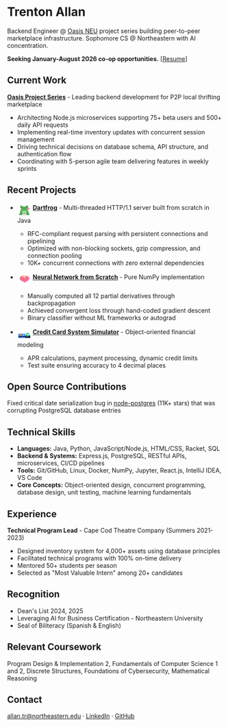 # Trenton Allan

Backend Engineer @ [Oasis NEU](https://github.com/oasis-neu) project series building peer-to-peer marketplace infrastructure. Sophomore CS @ Northeastern with AI concentration.

**Seeking January-August 2026 co-op opportunities.** [[Resume](Trenton-Allan-Resume.pdf)]

## Current Work

**[Oasis Project Series](https://github.com/oasis-neu)** - Leading backend development for P2P local thrifting marketplace
- Architecting Node.js microservices supporting 75+ beta users and 500+ daily API requests
- Implementing real-time inventory updates with concurrent session management
- Driving technical decisions on database schema, API structure, and authentication flow
- Coordinating with 5-person agile team delivering features in weekly sprints

## Recent Projects

- <img src="frog.svg" width="32" height="32" align="middle"/> **[Dartfrog](https://github.com/trentonallan/dartfrog)** - Multi-threaded HTTP/1.1 server built from scratch in Java
   
  - RFC-compliant request parsing with persistent connections and pipelining
  - Optimized with non-blocking sockets, gzip compression, and connection pooling
  - 10K+ concurrent connections with zero external dependencies

- <img src="brain.svg" width="32" height="32" align="middle"/> **[Neural Network from Scratch](https://github.com/trentonallan/neural-network-py)** - Pure NumPy implementation 
  - Manually computed all 12 partial derivatives through backpropagation
  - Achieved convergent loss through hand-coded gradient descent
  - Binary classifier without ML frameworks or autograd

- <img src="card.svg" width="32" height="32" align="middle"/> **[Credit Card System Simulator](https://github.com/trentonallan/credit-simulator)** - Object-oriented financial modeling
  - APR calculations, payment processing, dynamic credit limits
  - Test suite ensuring accuracy to 4 decimal places

## Open Source Contributions

Fixed critical date serialization bug in [node-postgres](https://github.com/brianc/node-postgres) (11K+ stars) that was corrupting PostgreSQL database entries

## Technical Skills

- **Languages:** Java, Python, JavaScript/Node.js, HTML/CSS, Racket, SQL
- **Backend & Systems:** Express.js, PostgreSQL, RESTful APIs, microservices, CI/CD pipelines
- **Tools:** Git/GitHub, Linux, Docker, NumPy, Jupyter, React.js, IntelliJ IDEA, VS Code
- **Core Concepts:** Object-oriented design, concurrent programming, database design, unit testing, machine learning fundamentals

## Experience

**Technical Program Lead** - Cape Cod Theatre Company (Summers 2021-2023)
- Designed inventory system for 4,000+ assets using database principles
- Facilitated technical programs with 100% on-time delivery
- Mentored 50+ students per season
- Selected as "Most Valuable Intern" among 20+ candidates

## Recognition

- Dean's List 2024, 2025
- Leveraging AI for Business Certification - Northeastern University
- Seal of Biliteracy (Spanish & English)

## Relevant Coursework

Program Design & Implementation 2, Fundamentals of Computer Science 1 and 2, Discrete Structures, Foundations of Cybersecurity, Mathematical Reasoning

## Contact

[allan.tr@northeastern.edu](mailto:allan.tr@northeastern.edu) · [LinkedIn](https://linkedin.com/in/trentonallan) · [GitHub](https://github.com/trentonallan)
